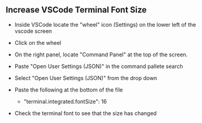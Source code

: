 ## Increase VSCode Terminal Font Size

- Inside VSCode locate the "wheel" icon (Settings) on the lower left of the vscode screen

- Click on the wheel
- On the right panel, locate "Command Panel" at the top of the screen.
- Paste "Open User Settings (JSON)" in the command pallete search
- Select "Open User Settings (JSON)" from the drop down 
- Paste the following at the bottom of the file
    - "terminal.integrated.fontSize": 16
- Check the terminal font to see that the size has changed